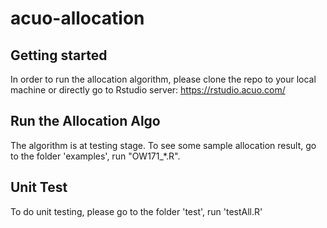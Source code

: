 # acuo-allocation

## Getting started

In order to run the allocation algorithm, please clone the repo to your local machine or 
directly go to Rstudio server: https://rstudio.acuo.com/

## Run the Allocation Algo

The algorithm is at testing stage. To see some sample allocation result, go to the folder 'examples', run "OW171_*.R".

## Unit Test

To do unit testing, please go to the folder 'test', run 'testAll.R'






